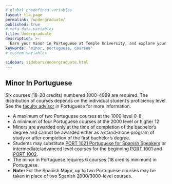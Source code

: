 ```yaml
---
# global predefined variables
layout: tla_page
permalink: /undergraduate/
published: true
# meta-data variables
title: Undergraduate
description: >-
  Earn your minor in Portuguese at Temple University, and explore your course options in the College of Liberal Arts.
keywords: 'minor, portuguese, courses'
# custom variables

sidebar: sidebars/undergraduate.html
---
```

## Minor In Portuguese
Six courses (18-20 credits) numbered 1000-4999 are required. The distribution of courses depends on the individual student’s proficiency level. See the [faculty advisor](mailto:aj.shellhorse@temple.edu) in Portuguese for more information.

- A maximum of two Portuguese courses at the 1000 level 0-8
- A minimum of four Portuguese courses at the 2000 level or higher 12
- Minors are awarded only at the time of completion of the bachelor’s degree and cannot be awarded either as a stand-alone program of study or after completion of the first bachelor’s degree.
- Students may substitute [PORT 1021 Portuguese for Spanish Speakers](https://bulletin.temple.edu/search/?P=PORT%201021) or intermediate/advanced level courses for the beginning [PORT 1001](https://bulletin.temple.edu/search/?P=PORT%201001) and [PORT 1002](https://bulletin.temple.edu/search/?P=PORT%201002). 
- The minor in Portuguese requires 6 courses (18 credits minimum) in Portuguese. 
- **Note:** For the Spanish Major, up to two Portuguese courses may be taken in place of two Spanish 2000/3000-level courses.
